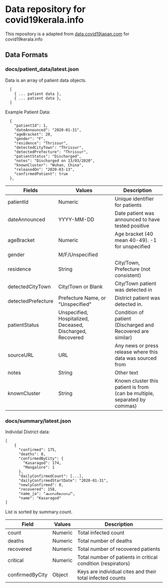 # Data repository for covid19kerala.info

This repository is a adapted from [data.covid19japan.com](https://github.com/reustle/covid19japan-data) for covid19kerala.info

## Data Formats

### docs/patient_data/latest.json

Data is an array of patient data objects.
```
  [
    { ... patient data },
    { ... patient data },
  ]
```

Example Patient Data:
```
  {
    "patientId": 1,
    "dateAnnounced": "2020-01-31",
    "ageBracket": 20,
    "gender": "F",
    "residence": "Thrissur",
    "detectedCityTown": "Thrissur",
    "detectedPrefecture": "Thrissur",
    "patientStatus": "Discharged",
    "notes": "Discharged on 13/03/2020",
    "knownCluster": "Wuhan, China",
    "releasedOn": "2020-03-13",
    "confirmedPatient": true
  },
```

| Fields | Values | Description |
| ------ | ------ | ----------- |
| patientId | Numeric | Unique identifier for patients |
| dateAnnounced | YYYY-MM-DD | Date patient was announced to have tested positive |
| ageBracket | Numeric | Age bracket (40 mean 40-49). -1 for unspecified |
| gender | M/F/Unspecified | |
| residence | String | City/Town, Prefecture (not consistent) |
| detectedCityTown | City/Town or Blank | City/Town patient was detected in |
| detectedPrefecture | Prefecture Name, or "Unspecified" | District patient was detected in. |
| patientStatus | Unspecified, Hospitalized, Deceased, Discharged, Recovered | Condition of patient (Discharged and Recovered are similar) |
| sourceURL | URL | Any news or press release where this data was sourced from |
| notes | String | Other text |
| knownCluster | String | Known cluster this patient is from (can be multiple, separated by commas) |


### docs/summary/latest.json

Individal District data:
```
[
    {
      "confirmed": 175,
      "deaths": 0,
      "confirmedByCity": {
        "Kasaragod": 174,
        "Mangalore": 1
      },
      "dailyConfirmedCount": [...],
      "dailyConfirmedStartDate": "2020-01-31",
      "newlyConfirmed": 0,
      "recovered": 158,
      "name_ja": "കാസർഗോഡ്",
      "name": "Kasaragod"
]    
```

List is sorted by summary.count.

| Field | Values | Description |
| ----- | ------ | ----------- |
| count | Numeric | Total infected count |
| deaths | Numeric | Total number of deaths |
| recovered | Numeric | Total number of recovered patients |
| critical | Numeric | Total number of patients in critical condition (respirators) |
| confirmedByCity | Object | Keys are individual cites and their total infected counts |

